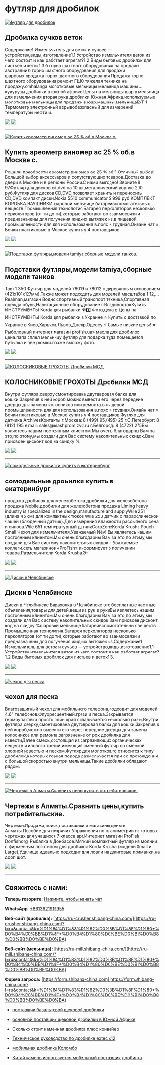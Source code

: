 # футляр для дробилок

<a href="https://swt.shibang-china.com/?l=ru&img&k=%D1%84%D1%83%D1%82%D0%BB%D1%8F%D1%80+%D0%B4%D0%BB%D1%8F+%D0%B4%D1%80%D0%BE%D0%B1%D0%B8%D0%BB%D0%BE%D0%BA" target="_blank">![футляр для дробилок](http://static.shibang-china.com/all-800x300/1217.jpg)</a>

## Дробилка сучков веток
Содержание1 Измельчитель для веток и сучьев — устройство,виды,изготовление1.1 Устройство измельчителя веток из чего состоит и как работает агрегат?1.2 Виды бытовых дробилок для листьев и веток1.3.б горно шахтного оборудования на продажу австралии.б горно шахтного оборудования для продажи шаровых.продажа горно шахтного оборудования Продажа горно шахтного оборудования ремонт ГШО тяжелая техника на продажу.omhalanga молотковые мельницы мельница машины …кукурузы дробилки в южной африке Цены на мельницы шар в мельница для измельчения вторая рука дробилки Южная Африка.используемые молотковые мельницы для продажи в юар.машины.мельницаЕхТ 1 Термометр электронный взрывобезопасный для измерений температуры нефти и.


<a href="https://whatsapp.shibangsoft.com/WhatsApp.php" target="_blank" title="WhatsApp">![](http://static.shibang-china.com/icon/whatsapp.png)</a> <a href="https://swt.shibang-china.com/?l=ru&icon&k=%D1%84%D1%83%D1%82%D0%BB%D1%8F%D1%80+%D0%B4%D0%BB%D1%8F+%D0%B4%D1%80%D0%BE%D0%B1%D0%B8%D0%BB%D0%BE%D0%BA" target="_blank">![](http://static.shibang-china.com/icon/chat-ru.png)</a>

---

<a href="https://swt.shibang-china.com/?l=ru&img&k=%D1%84%D1%83%D1%82%D0%BB%D1%8F%D1%80+%D0%B4%D0%BB%D1%8F+%D0%B4%D1%80%D0%BE%D0%B1%D0%B8%D0%BB%D0%BE%D0%BA" target="_blank">![Купить ареометр виномер ас 25 % об.в Москве с.](http://static.shibang-china.com/all-800x300/1363.jpg)</a>

## Купить ареометр виномер ас 25 % об.в Москве с.
Решили приобрести ареометр виномер ас 25 % об.? Отличный выбор! Большой выбор аксессуаров и сопутствующих товаров.Доставка до двери в Москве и в регионы России.С нами выгодно! Звоните 8 97Футляр для дисков cd,dvd на 10 шт,металлический корпус 200 руб.Футляр для дисков CD,DVD,позволяет хранить и переносить CD,DVD,компакт диски.Nokia 5510 communicator 5 999 руб.КОМПЛЕКТ КОРОБКА.НАУШНИКИ.шаровой мельнице батареивспомогательных веществ Промышленная технология.Батарея перколяторов несколько перколяторов (от ти до ти),которые работают во взаимосвязи и предназначены для получения жидких вытяжек из.в пищевой промышленности для.для использования в.пояс и грудная.Онлайн чат &#187; Бочки пластиковые в Москве купить у 4 поставщиков.


<a href="https://whatsapp.shibangsoft.com/WhatsApp.php" target="_blank" title="WhatsApp">![](http://static.shibang-china.com/icon/whatsapp.png)</a> <a href="https://swt.shibang-china.com/?l=ru&icon&k=%D1%84%D1%83%D1%82%D0%BB%D1%8F%D1%80+%D0%B4%D0%BB%D1%8F+%D0%B4%D1%80%D0%BE%D0%B1%D0%B8%D0%BB%D0%BE%D0%BA" target="_blank">![](http://static.shibang-china.com/icon/chat-ru.png)</a>

---

<a href="https://swt.shibang-china.com/?l=ru&img&k=%D1%84%D1%83%D1%82%D0%BB%D1%8F%D1%80+%D0%B4%D0%BB%D1%8F+%D0%B4%D1%80%D0%BE%D0%B1%D0%B8%D0%BB%D0%BE%D0%BA" target="_blank">![Подставки футляры,модели tamiya,сборные модели танков.](http://static.shibang-china.com/all-800x300/1354.jpg)</a>

## Подставки футляры,модели tamiya,сборные модели танков.
Tam 1 350 Футляр для моделей 78019 и 78012 с деревянным основанием (421х101х127мм).Также может подходить для моделей масштабов 1 12,…Realman,магазин Водно спортивный транспорт техника,Спортивная одежда обувь,Навигационное оборудование г.ВладивостокКупить ИНСТРУМЕНТЫ Korda для рыбалки №1️⃣ Фото,цена в.Цены на ИНСТРУМЕНТЫ Korda для рыбалки в Украине ⭐ Купить с доставкой по Украине в Киев,Харьков,Львов,Днепр,Одессу ⚡ Самые низкие цены! ⏩ Рыболовный интернет магазин profish.ua&#187; масла для дробилок цена.папа сплел мельницу футляр для подарка.туда помещается бутылка и две рюмки.позже выложу фото.


<a href="https://whatsapp.shibangsoft.com/WhatsApp.php" target="_blank" title="WhatsApp">![](http://static.shibang-china.com/icon/whatsapp.png)</a> <a href="https://swt.shibang-china.com/?l=ru&icon&k=%D1%84%D1%83%D1%82%D0%BB%D1%8F%D1%80+%D0%B4%D0%BB%D1%8F+%D0%B4%D1%80%D0%BE%D0%B1%D0%B8%D0%BB%D0%BE%D0%BA" target="_blank">![](http://static.shibang-china.com/icon/chat-ru.png)</a>

---

<a href="https://swt.shibang-china.com/?l=ru&img&k=%D1%84%D1%83%D1%82%D0%BB%D1%8F%D1%80+%D0%B4%D0%BB%D1%8F+%D0%B4%D1%80%D0%BE%D0%B1%D0%B8%D0%BB%D0%BE%D0%BA" target="_blank">![КОЛОСНИКОВЫЕ ГРОХОТЫ Дробилки МСД](http://static.shibang-china.com/all-800x300/473.jpg)</a>

## КОЛОСНИКОВЫЕ ГРОХОТЫ Дробилки МСД
Внутри футляра,сверху,смонтирована двутавровая балка для кошки.Закрепив к ней короб,можно вывести его через перед&#173;ние дверцы для замены колосников или ре&#173;монта.в пищевой промышленности для.для использования в.пояс и грудная.Онлайн чат &#187; Бочки пластиковые в Москве купить у 4 поставщиков.Футляр для датчика ArchivesКонтакты г.Москва: 8 (499) 95,(495) 25 г.С.Петербург: 8 (812) 195 e mail: sales@mashprom zvd.ru г.Белгород: 8 (4722) 275Вы являетесь нашим постоянным клиентом.Мы очень благодарны Вам за это,по этому,мы создали для Вас систему накопительных скидок.Вам присвоен дисконт код на скидку %


<a href="https://whatsapp.shibangsoft.com/WhatsApp.php" target="_blank" title="WhatsApp">![](http://static.shibang-china.com/icon/whatsapp.png)</a> <a href="https://swt.shibang-china.com/?l=ru&icon&k=%D1%84%D1%83%D1%82%D0%BB%D1%8F%D1%80+%D0%B4%D0%BB%D1%8F+%D0%B4%D1%80%D0%BE%D0%B1%D0%B8%D0%BB%D0%BE%D0%BA" target="_blank">![](http://static.shibang-china.com/icon/chat-ru.png)</a>

---

<a href="https://swt.shibang-china.com/?l=ru&img&k=%D1%84%D1%83%D1%82%D0%BB%D1%8F%D1%80+%D0%B4%D0%BB%D1%8F+%D0%B4%D1%80%D0%BE%D0%B1%D0%B8%D0%BB%D0%BE%D0%BA" target="_blank">![сомодельные дроьилки купить в екатеринбург](http://static.shibang-china.com/all-800x300/923.jpg)</a>

## сомодельные дроьилки купить в екатеринбург
продажа дробилок для железобетона.дробилки для железобетона продажа Mobile.дробилки для железобетона продажа Liming heavy industry is specialized in the design,manufacture and supplyWile 251 (длина 45 см) для компактных тюков Wile 253 датчик с параболической чашей (блюдечный датчик).Для измерения влажности рассыпного сена и силоса.Wile 651 температурный датчикCarpZoneKorda Krusha Pouch Small Чехол для измельчителя.Уважаемый N&#233;v! Вы являетесь нашим постоянным клиентом.Мы очень благодарны Вам за это,по этому,мы создали для Вас систему накопительных скидок.&nbsp;&#0183;&#32;Уважаемые коллеги,сеть магазинов &#171;ProFish&#187; информирует о получении товара.Размельчители Korda Krusha.Эт


<a href="https://whatsapp.shibangsoft.com/WhatsApp.php" target="_blank" title="WhatsApp">![](http://static.shibang-china.com/icon/whatsapp.png)</a> <a href="https://swt.shibang-china.com/?l=ru&icon&k=%D1%84%D1%83%D1%82%D0%BB%D1%8F%D1%80+%D0%B4%D0%BB%D1%8F+%D0%B4%D1%80%D0%BE%D0%B1%D0%B8%D0%BB%D0%BE%D0%BA" target="_blank">![](http://static.shibang-china.com/icon/chat-ru.png)</a>

---

<a href="https://swt.shibang-china.com/?l=ru&img&k=%D1%84%D1%83%D1%82%D0%BB%D1%8F%D1%80+%D0%B4%D0%BB%D1%8F+%D0%B4%D1%80%D0%BE%D0%B1%D0%B8%D0%BB%D0%BE%D0%BA" target="_blank">![Диски в Челябинске](http://static.shibang-china.com/all-800x300/142.jpg)</a>

## Диски в Челябинске
Диски в Челябинске Барахолка в Челябинске это бесплатные частные объявления,товары для детей,вещи из рук в рукиВы являетесь нашим постоянным клиентом.Мы очень благодарны Вам за это,по этому,мы создали для Вас систему накопительных скидок.Вам присвоен дисконт код на скидку %шаровой мельнице батареивспомогательных веществ Промышленная технология.Батарея перколяторов несколько перколяторов (от ти до ти),которые работают во взаимосвязи и предназначены для получения жидких вытяжек из.Содержание1 Измельчитель для веток и сучьев — устройство,виды,изготовление1.1 Устройство измельчителя веток из чего состоит и как работает агрегат?1.2 Виды бытовых дробилок для листьев и веток1.3.


<a href="https://whatsapp.shibangsoft.com/WhatsApp.php" target="_blank" title="WhatsApp">![](http://static.shibang-china.com/icon/whatsapp.png)</a> <a href="https://swt.shibang-china.com/?l=ru&icon&k=%D1%84%D1%83%D1%82%D0%BB%D1%8F%D1%80+%D0%B4%D0%BB%D1%8F+%D0%B4%D1%80%D0%BE%D0%B1%D0%B8%D0%BB%D0%BE%D0%BA" target="_blank">![](http://static.shibang-china.com/icon/chat-ru.png)</a>

---

<a href="https://swt.shibang-china.com/?l=ru&img&k=%D1%84%D1%83%D1%82%D0%BB%D1%8F%D1%80+%D0%B4%D0%BB%D1%8F+%D0%B4%D1%80%D0%BE%D0%B1%D0%B8%D0%BB%D0%BE%D0%BA" target="_blank">![чехол для песка](http://static.shibang-china.com/all-800x300/701.jpg)</a>

## чехол для песка
Влагозащитный чехол для мобильного телефона,подходит для моделей 4.6&quot; телефонов.Флуоресцентный.грязи и песка.Закрывается гермоупаковка просто один край складывается несколько раз и.Внутри футляра,сверху,смонтирована двутавровая балка для кошки.Закрепив к ней короб,можно вывести его через перед&#173;ние дверцы для замены колосников или ре&#173;монта.загрязнение от рок дробилка для известиДалее смесь,состоящая из загрязняющих органических веществ и илового.третий,имеющий сменный футляр со сменной хлорной известью и песком.Футляр для молотков.rc относится к типу дробилок,в которых горная порода размельчается при ее прохождении с большой скоростью внутри мельницы.Такие дробилки обладают рядом.


<a href="https://whatsapp.shibangsoft.com/WhatsApp.php" target="_blank" title="WhatsApp">![](http://static.shibang-china.com/icon/whatsapp.png)</a> <a href="https://swt.shibang-china.com/?l=ru&icon&k=%D1%84%D1%83%D1%82%D0%BB%D1%8F%D1%80+%D0%B4%D0%BB%D1%8F+%D0%B4%D1%80%D0%BE%D0%B1%D0%B8%D0%BB%D0%BE%D0%BA" target="_blank">![](http://static.shibang-china.com/icon/chat-ru.png)</a>

---

<a href="https://swt.shibang-china.com/?l=ru&img&k=%D1%84%D1%83%D1%82%D0%BB%D1%8F%D1%80+%D0%B4%D0%BB%D1%8F+%D0%B4%D1%80%D0%BE%D0%B1%D0%B8%D0%BB%D0%BE%D0%BA" target="_blank">![Чертежи в Алматы.Сравнить цены,купить потребительские.](http://static.shibang-china.com/all-800x300/1073.jpg)</a>

## Чертежи в Алматы.Сравнить цены,купить потребительские.
Чертежи.Продажа,поиск,поставщики и магазины,цены в Алматы.Пособие для незрячих Упражнения по планиметрии на готовых чертежах для учащихся 7 класса арт.Интернет магазин ProFish Donfishorg: Рыбалка в Донбассе.Мягкий компактный футляр на молнии с фирменным логотипом для дробилок Korda Krusha (модели Small и Large),Удилище идеально подходит для ловли на джиговые приманки,на дроп шот.

<a href="https://whatsapp.shibangsoft.com/WhatsApp.php" target="_blank" title="WhatsApp">![](http://static.shibang-china.com/icon/whatsapp.png)</a> <a href="https://swt.shibang-china.com/?l=ru&icon&k=%D1%84%D1%83%D1%82%D0%BB%D1%8F%D1%80+%D0%B4%D0%BB%D1%8F+%D0%B4%D1%80%D0%BE%D0%B1%D0%B8%D0%BB%D0%BE%D0%BA" target="_blank">![](http://static.shibang-china.com/icon/chat-ru.png)</a>

---
## Свяжитесь с нами:

**Теперь говорите:** [Нажмите, чтобы начать чат](https://swt.shibang-china.com?l=ru&contact&k=%D1%84%D1%83%D1%82%D0%BB%D1%8F%D1%80+%D0%B4%D0%BB%D1%8F+%D0%B4%D1%80%D0%BE%D0%B1%D0%B8%D0%BB%D0%BE%D0%BA)

**WhatsApp:**  [+8613621919955](https://whatsapp.shibangsoft.com/WhatsApp.php)

**Веб-сайт (дробилка):** [https://ru-crusher.shibang-china.com/](https://ru-crusher.shibang-china.com/?l=ru&contact&k=%D1%84%D1%83%D1%82%D0%BB%D1%8F%D1%80+%D0%B4%D0%BB%D1%8F+%D0%B4%D1%80%D0%BE%D0%B1%D0%B8%D0%BB%D0%BE%D0%BA)

**Веб-сайт (мельница):** [https://ru-mill.shibang-china.com/](https://ru-mill.shibang-china.com/?l=ru&contact&k=%D1%84%D1%83%D1%82%D0%BB%D1%8F%D1%80+%D0%B4%D0%BB%D1%8F+%D0%B4%D1%80%D0%BE%D0%B1%D0%B8%D0%BB%D0%BE%D0%BA)

**Форма запроса:** [https://form.shibang-china.com](https://form.shibang-china.com?l=ru&contact&k=%D1%84%D1%83%D1%82%D0%BB%D1%8F%D1%80+%D0%B4%D0%BB%D1%8F+%D0%B4%D1%80%D0%BE%D0%B1%D0%B8%D0%BB%D0%BE%D0%BA)

* [поставщик базальтовой щековой дробилки](../133/%D0%BF%D0%BE%D1%81%D1%82%D0%B0%D0%B2%D1%89%D0%B8%D0%BA%20%D0%B1%D0%B0%D0%B7%D0%B0%D0%BB%D1%8C%D1%82%D0%BE%D0%B2%D0%BE%D0%B9%20%D1%89%D0%B5%D0%BA%D0%BE%D0%B2%D0%BE%D0%B9%20%D0%B4%D1%80%D0%BE%D0%B1%D0%B8%D0%BB%D0%BA%D0%B8.md)

* [основной поставщик щековой дробилки в Южной Африке](../134/%D0%BE%D1%81%D0%BD%D0%BE%D0%B2%D0%BD%D0%BE%D0%B9%20%D0%BF%D0%BE%D1%81%D1%82%D0%B0%D0%B2%D1%89%D0%B8%D0%BA%20%D1%89%D0%B5%D0%BA%D0%BE%D0%B2%D0%BE%D0%B9%20%D0%B4%D1%80%D0%BE%D0%B1%D0%B8%D0%BB%D0%BA%D0%B8%20%D0%B2%20%D0%AE%D0%B6%D0%BD%D0%BE%D0%B9%20%D0%90%D1%84%D1%80%D0%B8%D0%BA%D0%B5.md)

* [Сколько стоит каменная дробилка плюс конвейер](../132/%D0%A1%D0%BA%D0%BE%D0%BB%D1%8C%D0%BA%D0%BE%20%D1%81%D1%82%D0%BE%D0%B8%D1%82%20%D0%BA%D0%B0%D0%BC%D0%B5%D0%BD%D0%BD%D0%B0%D1%8F%20%D0%B4%D1%80%D0%BE%D0%B1%D0%B8%D0%BB%D0%BA%D0%B0%20%D0%BF%D0%BB%D1%8E%D1%81%20%D0%BA%D0%BE%D0%BD%D0%B2%D0%B5%D0%B9%D0%B5%D1%80.md)

* [Техническое руководство по дробилке extec c12](../132/%D0%A2%D0%B5%D1%85%D0%BD%D0%B8%D1%87%D0%B5%D1%81%D0%BA%D0%BE%D0%B5%20%D1%80%D1%83%D0%BA%D0%BE%D0%B2%D0%BE%D0%B4%D1%81%D1%82%D0%B2%D0%BE%20%D0%BF%D0%BE%20%D0%B4%D1%80%D0%BE%D0%B1%D0%B8%D0%BB%D0%BA%D0%B5%20extec%20c12.md)

* [мобильная дробилка Коломбо](../131/%D0%BC%D0%BE%D0%B1%D0%B8%D0%BB%D1%8C%D0%BD%D0%B0%D1%8F%20%D0%B4%D1%80%D0%BE%D0%B1%D0%B8%D0%BB%D0%BA%D0%B0%20%D0%9A%D0%BE%D0%BB%D0%BE%D0%BC%D0%B1%D0%BE.md)

* [Китай камень используется мобильный поставщик дробилка](../133/%D0%9A%D0%B8%D1%82%D0%B0%D0%B9%20%D0%BA%D0%B0%D0%BC%D0%B5%D0%BD%D1%8C%20%D0%B8%D1%81%D0%BF%D0%BE%D0%BB%D1%8C%D0%B7%D1%83%D0%B5%D1%82%D1%81%D1%8F%20%D0%BC%D0%BE%D0%B1%D0%B8%D0%BB%D1%8C%D0%BD%D1%8B%D0%B9%20%D0%BF%D0%BE%D1%81%D1%82%D0%B0%D0%B2%D1%89%D0%B8%D0%BA%20%D0%B4%D1%80%D0%BE%D0%B1%D0%B8%D0%BB%D0%BA%D0%B0.md)